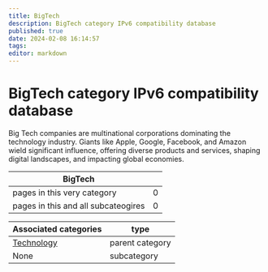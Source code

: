 ```yaml
---
title: BigTech
description: BigTech category IPv6 compatibility database
published: true
date: 2024-02-08 16:14:57 
tags:
editor: markdown
---
```


# BigTech category IPv6 compatibility database


Big Tech companies are multinational corporations dominating the technology industry. Giants like Apple, Google, Facebook, and Amazon wield significant influence, offering diverse products and services, shaping digital landscapes, and impacting global economies.


| BigTech   |   |
| - | - |
| pages in this very category | 0 |
| pages in this and all subcateogires | 0 |

| Associated categories | type |
| - | - |
| [Technology](../Technology) | parent category |
| None | subcategory |